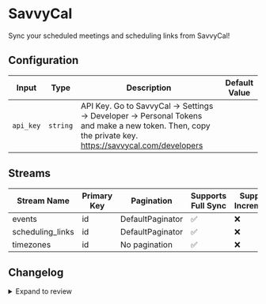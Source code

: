 # SavvyCal
Sync your scheduled meetings and scheduling links from SavvyCal!

## Configuration

| Input | Type | Description | Default Value |
|-------|------|-------------|---------------|
| `api_key` | `string` | API Key. Go to SavvyCal → Settings → Developer → Personal Tokens and make a new token. Then, copy the private key. https://savvycal.com/developers |  |

## Streams
| Stream Name | Primary Key | Pagination | Supports Full Sync | Supports Incremental |
|-------------|-------------|------------|---------------------|----------------------|
| events | id | DefaultPaginator | ✅ |  ❌  |
| scheduling_links | id | DefaultPaginator | ✅ |  ❌  |
| timezones | id | No pagination | ✅ |  ❌  |

## Changelog

<details>
  <summary>Expand to review</summary>

| Version | Date | Pull Request | Subject |
|---------|------|--------------|---------|
| 0.0.26 | 2025-06-28 | [62272](https://github.com/airbytehq/airbyte/pull/62272) | Update dependencies |
| 0.0.25 | 2025-06-14 | [61457](https://github.com/airbytehq/airbyte/pull/61457) | Update dependencies |
| 0.0.24 | 2025-05-24 | [60464](https://github.com/airbytehq/airbyte/pull/60464) | Update dependencies |
| 0.0.23 | 2025-05-10 | [60066](https://github.com/airbytehq/airbyte/pull/60066) | Update dependencies |
| 0.0.22 | 2025-05-04 | [59591](https://github.com/airbytehq/airbyte/pull/59591) | Update dependencies |
| 0.0.21 | 2025-04-27 | [58964](https://github.com/airbytehq/airbyte/pull/58964) | Update dependencies |
| 0.0.20 | 2025-04-19 | [58428](https://github.com/airbytehq/airbyte/pull/58428) | Update dependencies |
| 0.0.19 | 2025-04-12 | [57451](https://github.com/airbytehq/airbyte/pull/57451) | Update dependencies |
| 0.0.18 | 2025-03-29 | [56790](https://github.com/airbytehq/airbyte/pull/56790) | Update dependencies |
| 0.0.17 | 2025-03-22 | [56233](https://github.com/airbytehq/airbyte/pull/56233) | Update dependencies |
| 0.0.16 | 2025-03-08 | [55517](https://github.com/airbytehq/airbyte/pull/55517) | Update dependencies |
| 0.0.15 | 2025-03-01 | [55041](https://github.com/airbytehq/airbyte/pull/55041) | Update dependencies |
| 0.0.14 | 2025-02-23 | [54585](https://github.com/airbytehq/airbyte/pull/54585) | Update dependencies |
| 0.0.13 | 2025-02-15 | [53960](https://github.com/airbytehq/airbyte/pull/53960) | Update dependencies |
| 0.0.12 | 2025-02-08 | [53448](https://github.com/airbytehq/airbyte/pull/53448) | Update dependencies |
| 0.0.11 | 2025-02-01 | [52993](https://github.com/airbytehq/airbyte/pull/52993) | Update dependencies |
| 0.0.10 | 2025-01-25 | [51855](https://github.com/airbytehq/airbyte/pull/51855) | Update dependencies |
| 0.0.9 | 2025-01-11 | [51307](https://github.com/airbytehq/airbyte/pull/51307) | Update dependencies |
| 0.0.8 | 2024-12-28 | [50734](https://github.com/airbytehq/airbyte/pull/50734) | Update dependencies |
| 0.0.7 | 2024-12-21 | [50242](https://github.com/airbytehq/airbyte/pull/50242) | Update dependencies |
| 0.0.6 | 2024-12-14 | [49688](https://github.com/airbytehq/airbyte/pull/49688) | Update dependencies |
| 0.0.5 | 2024-12-12 | [49342](https://github.com/airbytehq/airbyte/pull/49342) | Update dependencies |
| 0.0.4 | 2024-12-11 | [49044](https://github.com/airbytehq/airbyte/pull/49044) | Starting with this version, the Docker image is now rootless. Please note that this and future versions will not be compatible with Airbyte versions earlier than 0.64 |
| 0.0.3 | 2024-11-04 | [47816](https://github.com/airbytehq/airbyte/pull/47816) | Update dependencies |
| 0.0.2 | 2024-10-28 | [47558](https://github.com/airbytehq/airbyte/pull/47558) | Update dependencies |
| 0.0.1 | 2024-09-01 | | Initial release by [@natikgadzhi](https://github.com/natikgadzhi) via Connector Builder |

</details>
